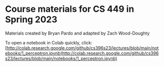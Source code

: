 # Course materials for CS 449 in Spring 2023

Materials created by Bryan Pardo and adapted by Zach Wood-Doughty

To open a notebook in Colab quickly, click:
  [http://colab.research.google.com/github/cs396s23/lectures/blob/main/notebooks/1_perceptron.ipynb(http://colab.research.google.com/github/cs396s23/lectures/blob/main/notebooks/1_perceptron.ipynb)
